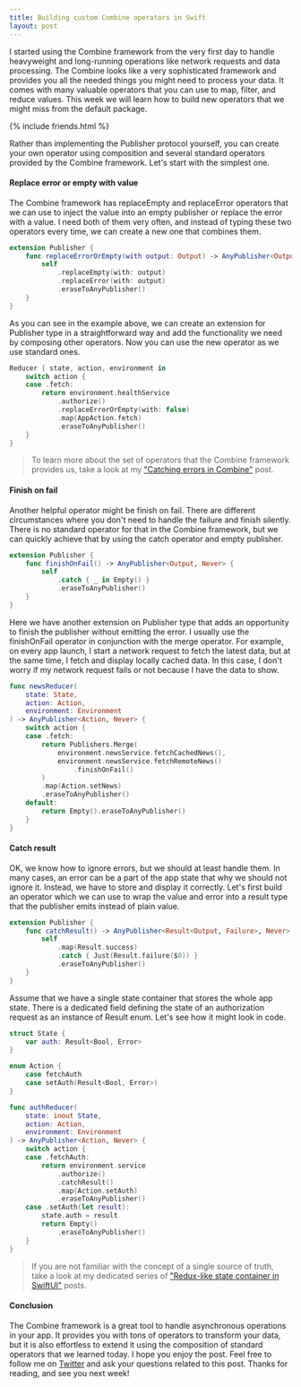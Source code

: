 ```yaml
---
title: Building custom Combine operators in Swift
layout: post
---
```


I started using the Combine framework from the very first day to handle heavyweight and long-running operations like network requests and data processing. The Combine looks like a very sophisticated framework and provides you all the needed things you might need to process your data. It comes with many valuable operators that you can use to map, filter, and reduce values. This week we will learn how to build new operators that we might miss from the default package.

{% include friends.html %}

Rather than implementing the Publisher protocol yourself, you can create your own operator using composition and several standard operators provided by the Combine framework. Let's start with the simplest one.

#### Replace error or empty with value
The Combine framework has replaceEmpty and replaceError operators that we can use to inject the value into an empty publisher or replace the error with a value. I need both of them very often, and instead of typing these two operators every time, we can create a new one that combines them.

```swift
extension Publisher {
    func replaceErrorOrEmpty(with output: Output) -> AnyPublisher<Output, Never> {
        self
            .replaceEmpty(with: output)
            .replaceError(with: output)
            .eraseToAnyPublisher()
    }
}
```

As you can see in the example above, we can create an extension for Publisher type in a straightforward way and add the functionality we need by composing other operators. Now you can use the new operator as we use standard ones.

```swift
Reducer { state, action, environment in
    switch action {
    case .fetch:
        return environment.healthService
            .authorize()
            .replaceErrorOrEmpty(with: false)
            .map(AppAction.fetch)
            .eraseToAnyPublisher()
    }
}
```

> To learn more about the set of operators that the Combine framework provides us, take a look at my ["Catching errors in Combine"](/2020/04/22/catching-errors-in-combine/) post.

#### Finish on fail
Another helpful operator might be finish on fail. There are different circumstances where you don't need to handle the failure and finish silently. There is no standard operator for that in the Combine framework, but we can quickly achieve that by using the catch operator and empty publisher.

```swift
extension Publisher {
    func finishOnFail() -> AnyPublisher<Output, Never> {
        self
            .catch { _ in Empty() }
            .eraseToAnyPublisher()
    }
}
```

Here we have another extension on Publisher type that adds an opportunity to finish the publisher without emitting the error. I usually use the finishOnFail operator in conjunction with the merge operator. For example, on every app launch, I start a network request to fetch the latest data, but at the same time, I fetch and display locally cached data. In this case, I don't worry if my network request fails or not because I have the data to show.

```swift
func newsReducer(
    state: State,
    action: Action,
    environment: Environment
) -> AnyPublisher<Action, Never> {
    switch action {
    case .fetch:
        return Publishers.Merge(
            environment.newsService.fetchCachedNews(),
            environment.newsService.fetchRemoteNews()
                .finishOnFail()
        )
        .map(Action.setNews)
        .eraseToAnyPublisher()
    default: 
        return Empty().eraseToAnyPublisher()
    }
}
```

#### Catch result
OK, we know how to ignore errors, but we should at least handle them. In many cases, an error can be a part of the app state that why we should not ignore it. Instead, we have to store and display it correctly. Let's first build an operator which we can use to wrap the value and error into a result type that the publisher emits instead of plain value.

```swift
extension Publisher {
    func catchResult() -> AnyPublisher<Result<Output, Failure>, Never> {
        self
            .map(Result.success)
            .catch { Just(Result.failure($0)) }
            .eraseToAnyPublisher()
    }
}
```

Assume that we have a single state container that stores the whole app state. There is a dedicated field defining the state of an authorization request as an instance of Result enum. Let's see how it might look in code.

```swift
struct State {
    var auth: Result<Bool, Error>
}

enum Action {
    case fetchAuth
    case setAuth(Result<Bool, Error>)
}

func authReducer(
    state: inout State,
    action: Action,
    environment: Environment
) -> AnyPublisher<Action, Never> {
    switch action {
    case .fetchAuth:
        return environment.service
            .authorize()
            .catchResult()
            .map(Action.setAuth)
            .eraseToAnyPublisher()
    case .setAuth(let result):
        state.auth = result
        return Empty()
            .eraseToAnyPublisher()
    }
}
```

> If you are not familiar with the concept of a single source of truth, take a look at my dedicated series of ["Redux-like state container in SwiftUI"](/2019/09/18/redux-like-state-container-in-swiftui/) posts.

#### Conclusion
The Combine framework is a great tool to handle asynchronous operations in your app. It provides you with tons of operators to transform your data, but it is also effortless to extend it using the composition of standard operators that we learned today. I hope you enjoy the post. Feel free to follow me on [Twitter](https://twitter.com/mecid) and ask your questions related to this post. Thanks for reading, and see you next week!
